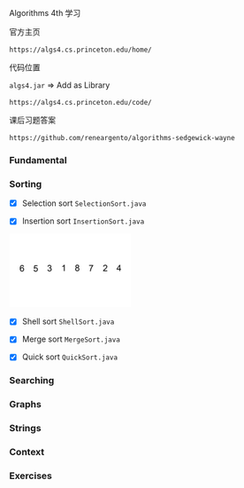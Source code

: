 Algorithms 4th 学习

官方主页

```
https://algs4.cs.princeton.edu/home/
```

代码位置

`algs4.jar` => Add as Library

```
https://algs4.cs.princeton.edu/code/
```

课后习题答案

```
https://github.com/reneargento/algorithms-sedgewick-wayne
```

### Fundamental

### Sorting

- [x] Selection sort `SelectionSort.java`

- [x] Insertion sort `InsertionSort.java`

![Insertion sort](../res/insertion-sort.gif)

- [x] Shell sort `ShellSort.java`

- [x] Merge sort `MergeSort.java`

- [x] Quick sort `QuickSort.java`


### Searching

### Graphs

### Strings

### Context

### Exercises
